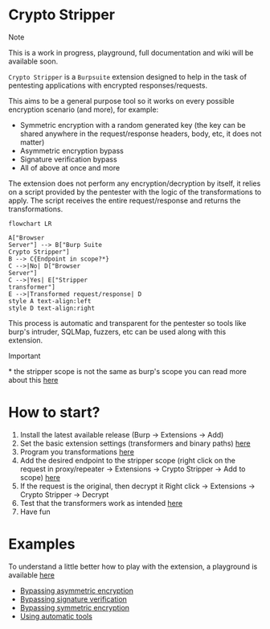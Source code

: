 # Crypto Stripper

> [!NOTE]  
> This is a work in progress, playground, full documentation and wiki will be available soon.

`Crypto Stripper` is a `Burpsuite` extension designed to help in the task of pentesting applications with encrypted responses/requests.

This aims to be a general purpose tool so it works on every possible encryption scenario (and more), for example:

- Symmetric encryption with a random generated key (the key can be shared anywhere in the request/response headers, body, etc, it does not matter)
- Asymmetric encryption bypass
- Signature verification bypass
- All of above at once and more

The extension does not perform any encryption/decryption by itself, it relies on a script provided by the pentester with the logic of the transformations to apply. The script receives the entire request/response and returns the transformations.

```mermaid
flowchart LR

A["Browser
Server"] --> B["Burp Suite
Crypto Stripper"]
B --> C{Endpoint in scope?*}
C -->|No| D["Browser
Server"]
C -->|Yes| E["Stripper
transformer"]
E -->|Transformed request/response| D
style A text-align:left
style D text-align:right
```

This process is automatic and transparent for the pentester so tools like burp's intruder, SQLMap, fuzzers, etc can be used along with this extension.

>[!IMPORTANT]
>\* the stripper scope is not the same as burp's scope you can read more about this [here](https://)


# How to start?
1. Install the latest available release (Burp -> Extensions -> Add)
2. Set the basic extension settings (transformers and binary paths) [here]()
3. Program you transformations [here]()
4. Add the desired endpoint to the stripper scope (right click on the request in proxy/repeater -> Extensions -> Crypto Stripper -> Add to scope) [here]()
5. If the request is the original, then decrypt it Right click -> Extensions -> Crypto Stripper -> Decrypt
6. Test that the transformers work as intended [here]()
7. Have fun


# Examples
To understand a little better how to play with the extension, a playground is available [here](https:)

- [Bypassing asymmetric encryption]()
- [Bypassing signature verification]()
- [Bypassing symmetric encryption]()
- [Using automatic tools]()
